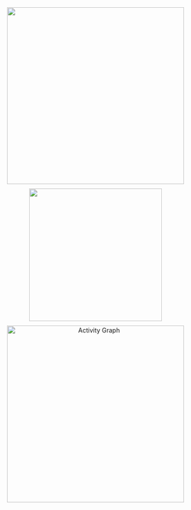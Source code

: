 <div align="center" style="display: flex; flex-wrap: wrap; justify-content: center; gap: 10px;">
  <!-- Stats Card -->
  <a href="https://github.com/donnabell-s">
    <img width="400" src="https://github-readme-stats.vercel.app/api?username=donnabell-s&show_icons=true&theme=omni&height=300" />
  </a>
  
  <!-- Languages Donut Chart -->
  <a href="https://github.com/donnabell-s">
    <img width="300" src="https://github-readme-stats.vercel.app/api/top-langs/?username=donnabell-s&layout=donut&theme=omni&height=300" />
  </a>
  
  <!-- Activity Graph (with fallback options) -->
  <a href="https://github.com/donnabell-s">
    <img width="400" src="https://github-readme-activity-graph.vercel.app/graph?username=donnabell-s&theme=github&height=300&bg_color=FFEEF4&color=FF6B9D&line=FF85B3&point=FF69B4" alt="Activity Graph" />
  </a>
</div>
